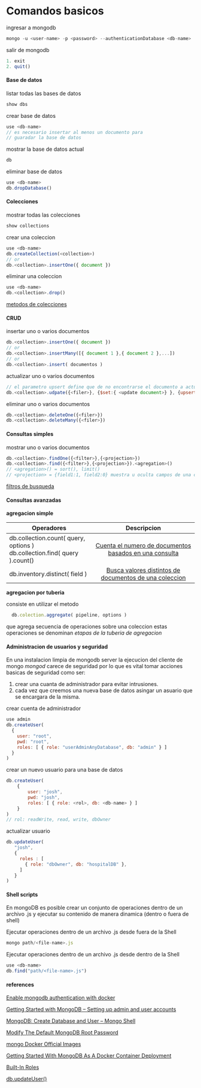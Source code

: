 # Comandos basicos 

ingresar a mongodb
```javascript
mongo -u <user-name> -p <password> --authenticationDatabase <db-name>
```

salir de mongodb
```javascript
1. exit
2. quit()
```

#### Base de datos

listar todas las bases de datos
```javascript
show dbs
```

crear base de datos
```javascript
use <db-name>
// es necesario insertar al menos un documento para 
// guaradar la base de datos
```

mostrar la base de datos actual
```javascript
db
```

eliminar base de datos
```javascript
use <db-name>
db.dropDatabase()
```

#### Colecciones

mostrar todas las colecciones
```javascript
show collections
```

crear una coleccion
```javascript
use <db-name>
db.createCollection(<collection>)
// or
db.<collection>.insertOne({ document })
```

eliminar una coleccion
```javascript
use <db-name>
db.<collection>.drop()
```

[metodos de colecciones](https://docs.mongodb.com/manual/reference/method/js-collection/)

#### CRUD

insertar uno o varios documentos
```javascript
db.<collection>.insertOne({ document })
// or
db.<collection>.insertMany([{ document 1 },{ document 2 },...])
// or 
db.<collection>.insert( documentos )
```

actualizar uno o varios documentos
```javascript
// el parametro upsert define que de no encontrarse el documento a actualizar upsert : true lo creara y upsert : false no 
db.<collection>.udpate({<filer>}, {$set:{ <update document>} }, {upsert: true o false})
```

eliminar uno o varios documentos
```javascript
db.<collection>.deleteOne({<filer>})
db.<collection>.deleteMany({<filer>})
```

#### Consultas simples

mostrar uno o varios documentos
```javascript
db.<collection>.findOne({<filter>},{<projection>})
db.<collection>.find({<filter>},{<projection>}).<agregation>()
// <agregation>() = sort(), limit()
// <projection> = {field1:1, field2:0} muestra u oculta campos de una consulta
```
[filtros de busqueda](https://docs.mongodb.com/manual/reference/operator/query/#query-selectors)

#### Consultas avanzadas

**agregacion simple**

| Operadores                            | Descripcion   |
| ------------------------------------- |:-------------:|
| db.collection.count( query, options ) </br> db.collection.find( query ).count() |[Cuenta el numero de documentos basados en una consulta](https://docs.mongodb.com/manual/reference/method/db.collection.count/)|
| db.inventory.distinct( field ) | [Busca valores distintos de documentos de una coleccion](https://docs.mongodb.com/manual/reference/method/db.collection.distinct/)|

**agregacion por tuberia**

consiste en utilizar el metodo
```javascript
  db.colection.aggregate( pipeline, options )
```
que agrega secuencia de operaciones sobre una coleccion
estas operaciones se denominan *etapas de la tuberia de agregacion* 

#### Administracion de usuarios y seguridad

En una instalacion limpia de mongodb server la ejecucion del cliente de mongo *mongod* carece de seguridad por lo que es vital tomar acciones basicas de seguridad como ser: 
1. crear una cuanta de administrador para evitar intrusiones.
2. cada vez que creemos una nueva base de datos asingar un asuario que se encargara de la misma.

crear cuenta de administrador
```javascript
use admin
db.createUser(
  {
    user: "root",
    pwd: "root",
    roles: [ { role: "userAdminAnyDatabase", db: "admin" } ]
  }
)
```

crear un nuevo usuario para una base de datos
```javascript
db.createUser(
    {
        user: "josh",
        pwd: "josh",
        roles: [ { role: <rol>, db: <db-name> } ]
    }
)
// rol: readWrite, read, write, dbOwner
```

actualizar usuario
```javascript
db.updateUser(
   "josh",
   {
     roles : [
       { role: "dbOwner", db: "hospitalDB" },
     ]
   }
)
```

#### Shell scripts

En mongoDB es posible crear un conjunto de operaciones dentro de un archivo .js y ejecutar su contenido de manera dinamica (dentro o fuera de shell)

Ejecutar operaciones dentro de un archivo .js desde fuera de la Shell

```javascript
mongo path/<file-name>.js
```

Ejecutar operaciones dentro de un archivo .js desde dentro de la Shell

```javascript
use <db-name>
db.find("path/<file-name>.js")
```

#### references

[Enable mongodb authentication with docker](https://medium.com/rahasak/enable-mongodb-authentication-with-docker-1b9f7d405a94)

[Getting Started with MongoDB – Setting up admin and user accounts](https://zocada.com/setting-mongodb-users-beginners-guide/)

[MongoDB: Create Database and User – Mongo Shell](https://www.shellhacks.com/mongodb-create-database-and-user-mongo-shell/)

[Modify The Default MongoDB Root Password](https://docs.bitnami.com/bch/apps/lets-chat/administration/change-reset-password/)

[mongo Docker Official Images](https://hub.docker.com/_/mongo)

[Getting Started With MongoDB As A Docker Container Deployment](https://www.thepolyglotdeveloper.com/2019/01/getting-started-mongodb-docker-container-deployment/)

[Built-In Roles](https://docs.mongodb.com/manual/reference/built-in-roles/index.html)

[db.updateUser()](https://docs.mongodb.com/manual/reference/method/db.updateUser/#db-updateuser)
